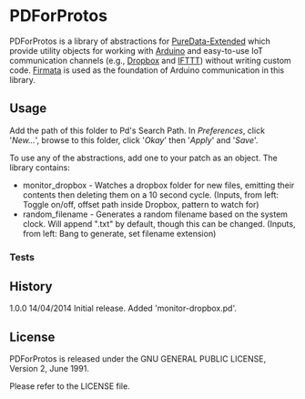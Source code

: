 PDForProtos
===========

PDForProtos is a library of abstractions for [PureData-Extended](http://puredata.info/downloads/pd-extended) which provide utility objects for working with [Arduino](http://arduino.cc/)  and easy-to-use IoT communication channels (e.g., [Dropbox](http://dropbox.com/)  and [IFTTT](https://ifttt.com/)) without writing custom code. [Firmata](http://firmata.org) is used as the foundation of Arduino communication in this library.

Usage
-----
Add the path of this folder to Pd's Search Path. In *Preferences*, click '*New...*', browse to this folder, click '*Okay*' then '*Apply*' and '*Save*'.

To use any of the abstractions, add one to your patch as an object. The library contains:

* monitor_dropbox - Watches a dropbox folder for new files, emitting their contents then deleting them on a 10 second cycle. (Inputs, from left: Toggle on/off, offset path inside Dropbox, pattern to watch for)
* random_filename - Generates a random filename based on the system clock. Will append ".txt" by default, though this can be changed. (Inputs, from left: Bang to generate, set filename extension)

### Tests


History
-------
1.0.0	14/04/2014	Initial release. Added 'monitor-dropbox.pd'.

License
-------
PDForProtos is released under the GNU GENERAL PUBLIC LICENSE, Version 2, June 1991. 

Please refer to the LICENSE file.